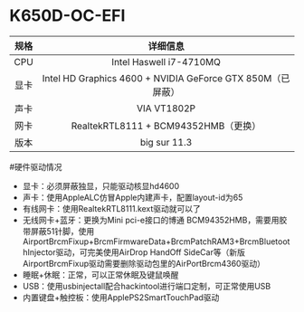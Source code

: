 # K650D-OC-EFI

|   规格  |详细信息     |
|:---:|:---:|
|   CPU  |  Intel Haswell i7-4710MQ   |
|   显卡  |   Intel HD Graphics 4600 + NVIDIA GeForce GTX 850M（已屏蔽）  |
|   声卡  |   VIA VT1802P  |
|    网卡 |   RealtekRTL8111 + BCM94352HMB（更换） |
|    版本 |   big sur 11.3 |
#硬件驱动情况
* 显卡：必须屏蔽独显，只能驱动核显hd4600
* 声卡：使用AppleALC仿冒Apple内建声卡，配置layout-id为65
* 有线网卡：使用RealtekRTL8111.kext驱动就可以了
* 无线网卡+蓝牙：更换为Mini pci-e接口的博通 BCM94352HMB，需要用胶带屏蔽51针脚，使用AirportBrcmFixup+BrcmFirmwareData+BrcmPatchRAM3+BrcmBluetoothInjector驱动，可完美使用AirDrop HandOff SideCar等（新版AirportBrcmFixup驱动需要删除驱动包里的AirPortBrcm4360驱动）
* 睡眠+休眠：正常，可以正常休眠及键鼠唤醒
* USB：使用usbinjectall配合hackintool进行端口定制，可正常使用USB
* 内置键盘+触控板：使用ApplePS2SmartTouchPad驱动


